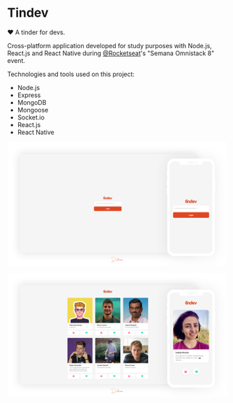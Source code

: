 # Tindev
:heart: A tinder for devs. 

Cross-platform application developed for study purposes with Node.js, React.js and React Native during [@Rocketseat](https://github.com/rocketseat)'s "Semana Omnistack 8" event.

Technologies and tools used on this project:

- Node.js
- Express
- MongoDB
- Mongoose
- Socket.io
- React.js
- React Native

![Login screen](login-screen.jpg)

![Main screen](main-screen.jpg)
